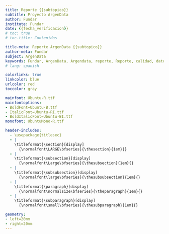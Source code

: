 ```yaml
---
title: Reporte {{subtopico}}
subtitle: Proyecto ArgenData
author: Fundar
institute: Fundar
date: {{fecha_verificacion}}
# toc: true
# toc-title: Contenidos

title-meta: Reporte ArgenData {{subtopico}}
author-meta: Fundar
subject: ArgenData
keywords: Fundar, ArgenData, Argendata, reporte, Reporte, calidad, datos
# lang: spanish

colorlinks: true
linkcolor: blue
urlcolor: red
toccolor: gray

mainfont: Ubuntu-R.ttf
mainfontoptions:
- BoldFont=Ubuntu-B.ttf
- ItalicFont=Ubuntu-RI.ttf
- BoldItalicFont=Ubuntu-BI.ttf
monofont: UbuntuMono-R.ttf

header-includes:
  - \usepackage{titlesec}
  - |
    \titleformat{\section}[display]
      {\normalfont\LARGE\bfseries}{\thesection}{1em}{}
  - |
    \titleformat{\subsection}[display]
      {\normalfont\Large\bfseries}{\thesubsection}{1em}{}
  - |
    \titleformat{\subsubsection}[display]
      {\normalfont\large\bfseries}{\thesubsubsection}{1em}{}
  - |
    \titleformat{\paragraph}[display]
      {\normalfont\normalsize\bfseries}{\theparagraph}{1em}{}
  - |
    \titleformat{\subparagraph}[display]
      {\normalfont\small\bfseries}{\thesubparagraph}{1em}{}

geometry:
- left=20mm
- right=20mm
---
```


